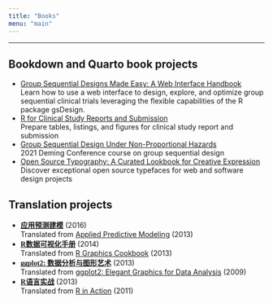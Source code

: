 ```yaml
---
title: "Books"
menu: "main"
---
```


*  *  *  *

## Bookdown and Quarto book projects

- [Group Sequential Designs Made Easy: A Web Interface Handbook](https://keaven.github.io/gsd-shiny/)\
  Learn how to use a web interface to design, explore, and optimize
  group sequential clinical trials leveraging the flexible capabilities of
  the R package gsDesign.
- [R for Clinical Study Reports and Submission](https://r4csr.org/)\
  Prepare tables, listings, and figures for clinical study report and submission
- [Group Sequential Design Under Non-Proportional Hazards](https://keaven.github.io/gsd-deming/)\
  2021 Deming Conference course on group sequential design
- [Open Source Typography: A Curated Lookbook for Creative Expression](https://nanx.me/ost/)\
  Discover exceptional open source typefaces for web and software design projects

## Translation projects

- [<span lang="zh-Hans">应用预测建模</span>](https://book.douban.com/subject/26800150/) (2016)\
  Translated from [Applied Predictive Modeling](http://appliedpredictivemodeling.com/) (2013)
- [<span lang="zh-Hans">R数据可视化手册</span>](https://book.douban.com/subject/25873705/) (2014)\
  Translated from [R Graphics Cookbook](https://r-graphics.org/) (2013)
- [<span lang="zh-Hans">ggplot2: 数据分析与图形艺术</span>](https://book.douban.com/subject/24527091/) (2013)\
  Translated from [ggplot2: Elegant Graphics for Data Analysis](https://ggplot2-book.org/) (2009)
- [<span lang="zh-Hans">R语言实战</span>](https://book.douban.com/subject/20382244/) (2013)\
  Translated from [R in Action](https://www.manning.com/books/r-in-action) (2011)

<style>
.markdown ul {
  list-style: none;
  padding-left: 2.5ch;
  border-left: 1px solid var(--tw-prose-hr);
  margin-left: 3ch;
  line-height: 1.875rem;
}

.markdown ul li a:first-child {
  font-family: var(--tw-prose-font-sans-serif);
  font-weight: 500;
  font-size: 1.0625rem;
  font-feature-settings: "cv01", "cv10";
}

.markdown ul li {
  color: var(--tw-prose-captions);
  font-size: 1rem;
  font-feature-settings: "cv01", "cv10";
  padding: 0.5rem 0;
}
</style>

<style>
:lang(zh-Hans) {
  font-family: serif !important;
  font-weight: 700;
}
</style>
